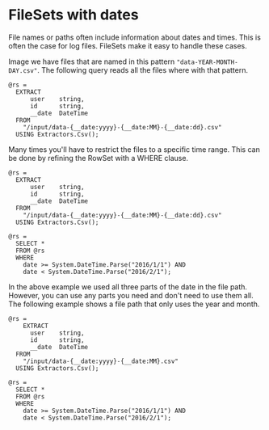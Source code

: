# FileSets with dates

File names or paths often include information about dates and times. This is often the case for log files. FileSets make it easy to handle these cases.

Image we have files that are named in this pattern `"data-YEAR-MONTH-DAY.csv"`. The following query reads all the files where with that pattern.

```
@rs = 
  EXTRACT 
      user    string,
      id      string,
      __date  DateTime
  FROM 
    "/input/data-{__date:yyyy}-{__date:MM}-{__date:dd}.csv"
  USING Extractors.Csv();
```

Many times you'll have to restrict the files to a specific time range. This can be done by refining the RowSet with a WHERE clause.

```
@rs = 
  EXTRACT 
      user    string,
      id      string,
      __date  DateTime
  FROM 
    "/input/data-{__date:yyyy}-{__date:MM}-{__date:dd}.csv"
  USING Extractors.Csv();

@rs = 
  SELECT * 
  FROM @rs
  WHERE 
    date >= System.DateTime.Parse("2016/1/1") AND
    date < System.DateTime.Parse("2016/2/1");
```

In the above example we used all three parts of the date in the file path. However, you can use any parts you need and don't need to use them all. The following example shows a file path that only uses the year and month.

```
@rs =
    EXTRACT 
      user    string,
      id      string,
      __date  DateTime
  FROM 
    "/input/data-{__date:yyyy}-{__date:MM}.csv"
  USING Extractors.Csv();

@rs = 
  SELECT * 
  FROM @rs
  WHERE
    date >= System.DateTime.Parse("2016/1/1") AND
    date < System.DateTime.Parse("2016/2/1");
```




